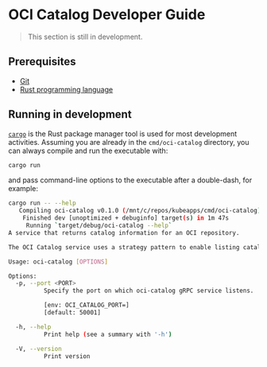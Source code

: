 # OCI Catalog Developer Guide

> This section is still in development.

<!-- TODO(agamez): piece of docs requiring update. Reason: new section-->

## Prerequisites

- [Git](https://git-scm.com/)
- [Rust programming language](https://www.rust-lang.org/tools/install)

## Running in development

[`cargo`](https://doc.rust-lang.org/cargo/) is the Rust package manager tool is used for most development activities. Assuming you are already in the `cmd/oci-catalog` directory, you can always compile and run the executable with:

```bash
cargo run
```

and pass command-line options to the executable after a double-dash, for example:

```bash
cargo run -- --help
   Compiling oci-catalog v0.1.0 (/mnt/c/repos/kubeapps/cmd/oci-catalog)
    Finished dev [unoptimized + debuginfo] target(s) in 1m 47s
     Running `target/debug/oci-catalog --help`
A service that returns catalog information for an OCI repository.

The OCI Catalog service uses a strategy pattern to enable listing catalog information for different OCI provider registries, until a standard is set for requesting namespaced repositories of a registry in the OCI Distribution specification.

Usage: oci-catalog [OPTIONS]

Options:
  -p, --port <PORT>
          Specify the port on which oci-catalog gRPC service listens.

          [env: OCI_CATALOG_PORT=]
          [default: 50001]

  -h, --help
          Print help (see a summary with '-h')

  -V, --version
          Print version
```
